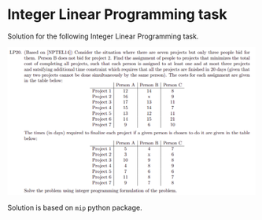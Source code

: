 # Integer Linear Programming task

Solution for the following Integer Linear Programming task.

![](resources/LP.png)

Solution is based on `mip` python package.
